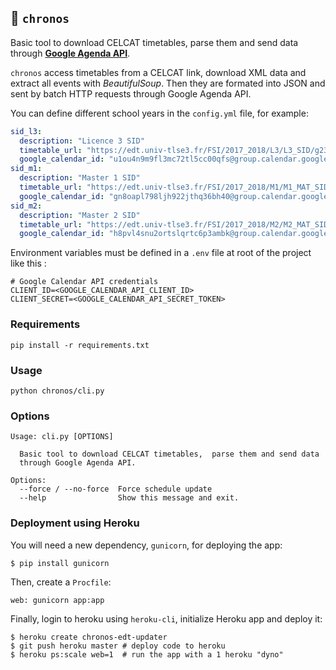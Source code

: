 ## :date: `chronos`

Basic tool to download CELCAT timetables, parse them and send data through [__Google Agenda API__](https://developers.google.com/google-apps/calendar/).

`chronos` access timetables from a CELCAT link, download XML data and extract all events with *BeautifulSoup*. 
Then they are formated into JSON and sent by batch HTTP requests through Google Agenda API. 

You can define different school years in the `config.yml` file, for example:
```yml
sid_l3:
  description: "Licence 3 SID"
  timetable_url: "https://edt.univ-tlse3.fr/FSI/2017_2018/L3/L3_SID/g236140.xml"
  google_calendar_id: "u1ou4n9m9fl3mc72tl5cc00qfs@group.calendar.google.com"
sid_m1:
  description: "Master 1 SID"
  timetable_url: "https://edt.univ-tlse3.fr/FSI/2017_2018/M1/M1_MAT_SID/g241779.xml"
  google_calendar_id: "gn8oapl798ljh922jthq36bh40@group.calendar.google.com"
sid_m2:
  description: "Master 2 SID"
  timetable_url: "https://edt.univ-tlse3.fr/FSI/2017_2018/M2/M2_MAT_SID/g251952.xml"
  google_calendar_id: "h8pvl4snu2ortslqrtc6p3ambk@group.calendar.google.com"
```

Environment variables must be defined in a `.env` file at root of the project like this :
```
# Google Calendar API credentials
CLIENT_ID=<GOOGLE_CALENDAR_API_CLIENT_ID>
CLIENT_SECRET=<GOOGLE_CALENDAR_API_SECRET_TOKEN>
```

### Requirements
```
pip install -r requirements.txt
```

### Usage
```
python chronos/cli.py
```

### Options
```
Usage: cli.py [OPTIONS]

  Basic tool to download CELCAT timetables,  parse them and send data
  through Google Agenda API.

Options:
  --force / --no-force  Force schedule update
  --help                Show this message and exit.
```

### Deployment using Heroku

You will need a new dependency, `gunicorn`, for deploying the app:
```
$ pip install gunicorn
```

Then, create a `Procfile`:
```
web: gunicorn app:app
```

Finally, login to heroku using `heroku-cli`, initialize Heroku app and deploy it:
```
$ heroku create chronos-edt-updater
$ git push heroku master # deploy code to heroku
$ heroku ps:scale web=1  # run the app with a 1 heroku "dyno"
```